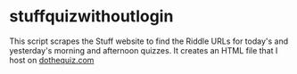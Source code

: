 # stuffquizwithoutlogin

This script scrapes the Stuff website to find the Riddle URLs for today's and yesterday's morning and afternoon quizzes. It creates an HTML file that I host on [dothequiz.com](https://www.dothequiz.com)
